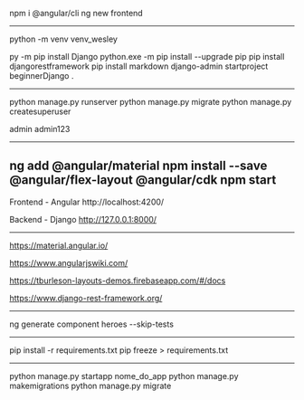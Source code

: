 npm i @angular/cli
ng new frontend

---


python -m venv venv_wesley

py -m pip install Django
python.exe -m pip install --upgrade pip
pip install djangorestframework
pip install markdown
django-admin startproject beginnerDjango .

---

python manage.py runserver
python manage.py migrate
python manage.py createsuperuser

admin
admin123

---

ng add @angular/material
npm install --save @angular/flex-layout @angular/cdk
npm start
---
Frontend - Angular
http://localhost:4200/


Backend - Django
http://127.0.0.1:8000/

---

https://material.angular.io/

https://www.angularjswiki.com/

https://tburleson-layouts-demos.firebaseapp.com/#/docs

https://www.django-rest-framework.org/

---
ng generate component heroes --skip-tests

---

pip install -r requirements.txt
pip freeze > requirements.txt

---

python manage.py startapp nome_do_app
python manage.py makemigrations
python manage.py migrate